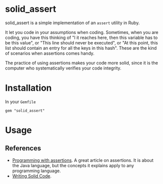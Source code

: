 # solid_assert

solid_assert is a simple implementation of an `assert` utility in Ruby. 

It let you code in your assumptions when coding. Sometimes, when you are coding, you have this thinking of "I it reaches here, then this variable has to be this value", or "This line should never be executed", or "At this point, this list should contain an entry for all the keys in this hash". These are the kind of scenarios when assertions comes handy.

The practice of using assertions makes your code more solid, since it is the computer who systematically verifies your code integrity. 

# Installation

In your `Gemfile`

	gem "solid_assert"

# Usage


## References

- [Programming with assertions](http://download.oracle.com/javase/1.4.2/docs/guide/lang/assert.html). A great article on assertions. It is about the Java language, but the concepts it explains apply to any programming language.
- [Writing Solid Code](http://www.amazon.com/Writing-Solid-Code-Microsoft-Programming/dp/1556155514).



